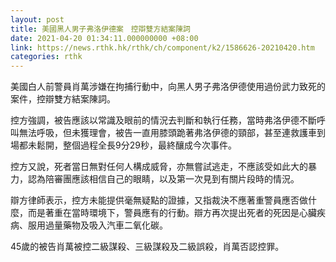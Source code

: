 ```yaml
---
layout: post
title: 美國黑人男子弗洛伊德案　控辯雙方結案陳詞
date: 2021-04-20 01:34:11.000000000 +08:00
link: https://news.rthk.hk/rthk/ch/component/k2/1586626-20210420.htm
categories: rthk
---
```


美國白人前警員肖萬涉嫌在拘捕行動中，向黑人男子弗洛伊德使用過份武力致死的案件，控辯雙方結案陳詞。

控方強調，被告應該以常識及眼前的情況去判斷和執行任務，當時弗洛伊德不斷呼叫無法呼吸，但未獲理會，被告一直用膝頭跪著弗洛伊德的頸部，甚至連救護車到場都未鬆開，整個過程全長9分29秒，最終釀成今次事件。

控方又說，死者當日無對任何人構成威脅，亦無嘗試逃走，不應該受如此大的暴力，認為陪審團應該相信自己的眼睛，以及第一次見到有關片段時的情況。

辯方律師表示，控方未能提供毫無疑點的證據，又指裁決不應著重警員應否做什麼，而是著重在當時環境下，警員應有的行動。辯方再次提出死者的死因是心臟疾病、服用過量藥物及吸入汽車二氧化碳。

45歲的被告肖萬被控二級謀殺、三級謀殺及二級誤殺，肖萬否認控罪。
